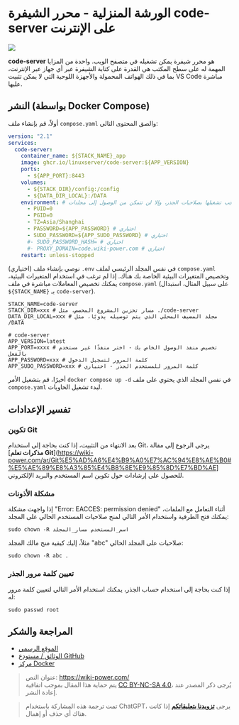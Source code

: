 # الورشة المنزلية - محرر الشيفرة code-server على الإنترنت

![](https://img.wiki-power.com/d/wiki-media/img/202304132214418.png)

**code-server** هو محرر شيفرة يمكن تشغيله في متصفح الويب. واحدة من المزايا المهمة له على سطح المكتب هي القدرة على كتابة الشيفرة عبر أي جهاز عبر الإنترنت، بما في ذلك الهواتف المحمولة والأجهزة اللوحية التي لا يمكن تثبيت VS Code مباشرة عليها.

## النشر (بواسطة Docker Compose)

أولاً، قم بإنشاء ملف `compose.yaml` والصق المحتوى التالي:

```yaml title="compose.yaml"
version: "2.1"
services:
  code-server:
    container_name: ${STACK_NAME}_app
    image: ghcr.io/linuxserver/code-server:${APP_VERSION}
    ports:
      - ${APP_PORT}:8443
    volumes:
      - ${STACK_DIR}/config:/config
      - ${DATA_DIR_LOCAL}:/DATA
    environment: # يجب تشغيلها بصلاحيات الجذر، وإلا لن تتمكن من الوصول إلى مجلدات Docker الأخرى أو مجلد الجذر على المضيف
      - PUID=0
      - PGID=0
      - TZ=Asia/Shanghai
      - PASSWORD=${APP_PASSWORD} # اختياري
      - SUDO_PASSWORD=${APP_SUDO_PASSWORD} # اختياري
      #- SUDO_PASSWORD_HASH= # اختياري
      #- PROXY_DOMAIN=code.wiki-power.com # اختياري
    restart: unless-stopped
```

(اختياري) نوصي بإنشاء ملف `.env` في نفس المجلد الرئيسي لملف `compose.yaml` وتخصيص المتغيرات البيئية الخاصة بك هناك. إذا لم ترغب في استخدام المتغيرات البيئية، يمكنك تخصيص المعاملات مباشرة في ملف `compose.yaml` (على سبيل المثال، استبدال `${STACK_NAME}` بـ `code-server`).

```dotenv title=".env"
STACK_NAME=code-server
STACK_DIR=xxx # مسار تخزين المشروع المخصص، مثل ./code-server
DATA_DIR_LOCAL=xxx # مجلد المضيف المحلي الذي يتم توصيله يدويًا، مثل /DATA

# code-server
APP_VERSION=latest
APP_PORT=xxxx # تخصيص منفذ الوصول الخاص بك - اختر منفذًا غير مستخدم بالفعل
APP_PASSWORD=xxx # كلمة المرور لتسجيل الدخول
APP_SUDO_PASSWORD=xxx # كلمة المرور للمستخدم الجذر - اختياري

```

أخيرًا، قم بتشغيل الأمر `docker compose up -d` في نفس المجلد الذي يحتوي على ملف `compose.yaml` لبدء تشغيل الحاويات.

## تفسير الإعدادات

### تكوين Git

بعد الانتهاء من التثبيت، إذا كنت بحاجة إلى استخدام Git، يرجى الرجوع إلى مقالة [**مذكرات تعلم Git**](https://wiki-power.com/ar/Git%E5%AD%A6%E4%B9%A0%E7%AC%94%E8%AE%B0#%E5%AE%89%E8%A3%85%E4%B8%8E%E9%85%8D%E7%BD%AE] للحصول على إرشادات حول تكوين اسم المستخدم والبريد الإلكتروني.

### مشكلة الأذونات

إذا واجهت مشكلة "Error: EACCES: permission denied" أثناء التعامل مع الملفات، يمكنك فتح الطرفية واستخدام الأمر التالي لمنح صلاحيات المستخدم الحالي على المجلد:

```shell
sudo chown -R اسم_المستخدم مسار_المجلد
```

مثلاً، إليك كيفية منح مالك المجلد "abc" صلاحيات على المجلد الحالي:

```shell
sudo chown -R abc .
```

### تعيين كلمة مرور الجذر

إذا كنت بحاجة إلى استخدام حساب الجذر، يمكنك استخدام الأمر التالي لتعيين كلمة مرور له:

```shell
sudo passwd root
```

## المراجعة والشكر

- [الموقع الرسمي](https://coder.com/docs/code-server/latest)
- [الوثائق / مستودع GitHub](https://github.com/linuxserver/docker-code-server)
- [مركز Docker](https://hub.docker.com/r/linuxserver/code-server)

> عنوان النص: <https://wiki-power.com/>  
> يتم حماية هذا المقال بموجب اتفاقية [CC BY-NC-SA 4.0](https://creativecommons.org/licenses/by/4.0/deed.zh)، يُرجى ذكر المصدر عند إعادة النشر.

> تمت ترجمة هذه المشاركة باستخدام ChatGPT، يرجى [**تزويدنا بتعليقاتكم**](https://github.com/linyuxuanlin/Wiki_MkDocs/issues/new) إذا كانت هناك أي حذف أو إهمال.